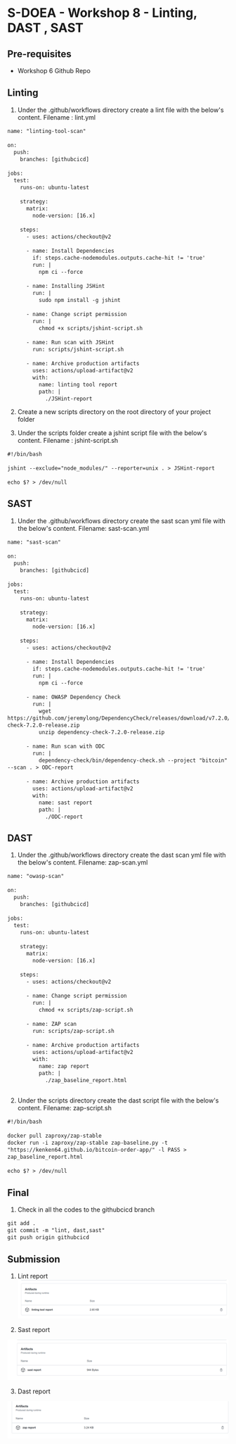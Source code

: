 # S-DOEA - Workshop 8 - Linting, DAST , SAST

## Pre-requisites

- Workshop 6 Github Repo

## Linting

1. Under the .github/workflows directory create a lint file with the below's content. Filename : lint.yml

```
name: "linting-tool-scan"

on:
  push:
    branches: [githubcicd]

jobs:
  test:
    runs-on: ubuntu-latest

    strategy:
      matrix:
        node-version: [16.x]

    steps:
      - uses: actions/checkout@v2

      - name: Install Dependencies
        if: steps.cache-nodemodules.outputs.cache-hit != 'true'
        run: |
          npm ci --force

      - name: Installing JSHint
        run: |
          sudo npm install -g jshint

      - name: Change script permission
        run: |
          chmod +x scripts/jshint-script.sh

      - name: Run scan with JSHint
        run: scripts/jshint-script.sh

      - name: Archive production artifacts
        uses: actions/upload-artifact@v2
        with:
          name: linting tool report
          path: |
            ./JSHint-report

```

2. Create a new scripts directory on the root directory of your project folder

3. Under the scripts folder create a jshint script file with the below's content. Filename : jshint-script.sh

```
#!/bin/bash

jshint --exclude="node_modules/" --reporter=unix . > JSHint-report

echo $? > /dev/null
```

## SAST

1. Under the .github/workflows directory create the sast scan yml file with the below's content. Filename: sast-scan.yml

```
name: "sast-scan"

on:
  push:
    branches: [githubcicd]

jobs:
  test:
    runs-on: ubuntu-latest

    strategy:
      matrix:
        node-version: [16.x]

    steps:
      - uses: actions/checkout@v2

      - name: Install Dependencies
        if: steps.cache-nodemodules.outputs.cache-hit != 'true'
        run: |
          npm ci --force

      - name: OWASP Dependency Check
        run: |
          wget https://github.com/jeremylong/DependencyCheck/releases/download/v7.2.0/dependency-check-7.2.0-release.zip
          unzip dependency-check-7.2.0-release.zip

      - name: Run scan with ODC
        run: |
          dependency-check/bin/dependency-check.sh --project "bitcoin" --scan . > ODC-report

      - name: Archive production artifacts
        uses: actions/upload-artifact@v2
        with:
          name: sast report
          path: |
            ./ODC-report

```

## DAST

1. Under the .github/workflows directory create the dast scan yml file with the below's content. Filename: zap-scan.yml

```
name: "owasp-scan"

on:
  push:
    branches: [githubcicd]

jobs:
  test:
    runs-on: ubuntu-latest

    strategy:
      matrix:
        node-version: [16.x]

    steps:
      - uses: actions/checkout@v2

      - name: Change script permission
        run: |
          chmod +x scripts/zap-script.sh

      - name: ZAP scan
        run: scripts/zap-script.sh

      - name: Archive production artifacts
        uses: actions/upload-artifact@v2
        with:
          name: zap report
          path: |
            ./zap_baseline_report.html


```

2. Under the scripts directory create the dast script file with the below's content. Filename: zap-script.sh

```
#!/bin/bash

docker pull zaproxy/zap-stable
docker run -i zaproxy/zap-stable zap-baseline.py -t "https://kenken64.github.io/bitcoin-order-app/" -l PASS > zap_baseline_report.html

echo $? > /dev/null
```

## Final

1. Check in all the codes to the githubcicd branch

```
git add .
git commit -m "lint, dast,sast"
git push origin githubcicd
```

## Submission

1. Lint report
   <img src="./screens/Screenshot from 2022-09-16 04-09-44.png" >

2. Sast report

<img src="./screens/Screenshot from 2022-09-16 04-08-08.png" >

3. Dast report

<img src="./screens/Screenshot from 2022-09-16 04-05-43.png" >
